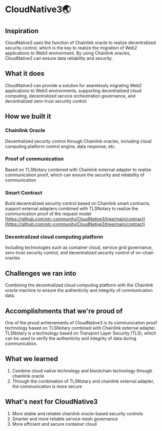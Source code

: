 # CloudNative3🌏

## Inspiration
CloudNative3 uses the function of Chainlink oracle to realize decentralized security control, which is the key to realize the migration of Web2 applications to Web3 environment. By using Chainlink oracles, CloudNative3 can ensure data reliability and security.

## What it does
CloudNative3 can provide a solution for seamlessly migrating Web2 applications to Web3 environments, supporting decentralized cloud computing, decentralized service orchestration governance, and decentralized zero-trust security control

## How we built it
### Chainlink Oracle
Decentralized security control through Chainlink oracles, including cloud computing platform control engine, data response, etc.

### Proof of communication
Based on TLSNotary combined with Chainlink external adapter to realize communication proof, which can ensure the security and reliability of communication

### Smart Contract
Build decentralized security control based on Chainlink smart contracts, support external adapters combined with TLSNotary to realize the communication proof of the request model  
[https://github.com/stc-community/CloudNative3/tree/main/contract](https://github.com/stc-community/CloudNative3/tree/main/contract)

### Decentralized cloud computing platform
Including technologies such as container cloud, service grid governance, zero-trust security control, and decentralized security control of on-chain oracles

## Challenges we ran into
Combining the decentralized cloud computing platform with the Chainlink oracle machine to ensure the authenticity and integrity of communication data.

## Accomplishments that we're proud of
One of the proud achievements of CloudNative3 is its communication proof technology based on TLSNotary combined with Chainlink external adapter. TLSNotary is a technology based on Transport Layer Security (TLS), which can be used to verify the authenticity and integrity of data during communication.

## What we learned
1. Combine cloud native technology and blockchain technology through chainlink oracle
2. Through the combination of TLSNotary and chainlink external adapter, the communication is more secure

## What's next for CloudNative3
1. More stable and reliable chainlink oracle-based security controls
2. Smarter and more reliable service mesh governance
3. More efficient and secure container cloud
